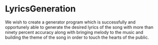 # LyricsGeneration
We wish to create a generator program which is successfully and opportunely able to generate the desired lyrics of the song with more than  ninety percent accuracy along with bringing melody to the music and building the theme of the song in order to touch the hearts of the public.
